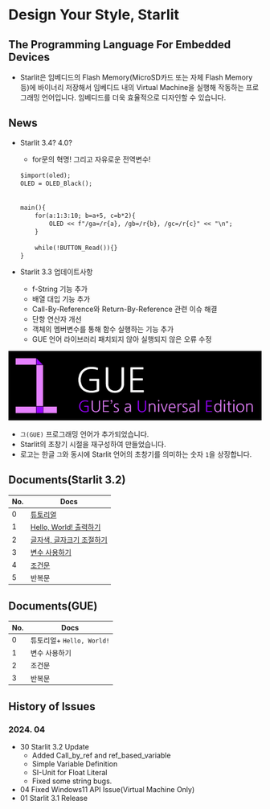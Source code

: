 # Design Your Style, Starlit

## The Programming Language For Embedded Devices
- Starlit은 임베디드의 Flash Memory(MicroSD카드 또는 자체 Flash Memory 등)에 바이너리 저장해서 임베디드 내의 Virtual Machine을 실행해 작동하는 프로그래밍 언어입니다. 임베디드를 더욱 효율적으로 디자인할 수 있습니다.

## News

- Starlit 3.4? 4.0?

  - for문의 혁명! 그리고 자유로운 전역변수!
  ```
  $import(oled);
  OLED = OLED_Black();
  
  
  main(){
      for(a:1:3:10; b=a+5, c=b*2){
          OLED << f"/ga=/r{a}, /gb=/r{b}, /gc=/r{c}" << "\n";
      }
  
      while(!BUTTON_Read()){}
  }
  ```


- Starlit 3.3 업데이트사항

  - f-String 기능 추가
  - 배열 대입 기능 추가
  - Call-By-Reference와 Return-By-Reference 관련 이슈 해결
  - 단항 연산자 개선
  - 객체의 멤버변수를 통해 함수 실행하는 기능 추가
  - GUE 언어 라이브러리 패치되지 않아 실행되지 않은 오류 수정

<img src="res/GUE/GUELogo.png">

- `그(GUE)` 프로그래밍 언어가 추가되었습니다.
- Starlit의 초창기 시절을 재구성하여 만들었습니다.
- 로고는 한글 `그`와 동시에 Starlit 언어의 초창기를 의미하는 숫자 `1`을 상징합니다.





## Documents(Starlit 3.2)

| No. | Docs |
|-----|------|
|0|[튜토리얼](https://github.com/PJungKim/Starlit3/blob/main/docs/000_Tutorial.md)|
|1|[Hello, World! 출력하기](https://github.com/PJungKim/Starlit3/blob/main/docs/001_Hello_World.md)|
|2|[글자색, 글자크기 조절하기](https://github.com/PJungKim/Starlit3/blob/main/docs%2F002_Color_Size.md)|
|3|[변수 사용하기](https://github.com/PJungKim/Starlit3/blob/main/docs/003_Button_Var.md)|
|4|[조건문](https://github.com/PJungKim/Starlit3/blob/main/docs%2F004_condition.md)|
|5|반복문|

## Documents(GUE)

|No.|Docs|
|---|----|
|0|튜토리얼+ `Hello, World!`|
|1|변수 사용하기|
|2|조건문|
|3|반복문|

## History of Issues

### 2024. 04

- 30 Starlit 3.2 Update
  - Added Call_by_ref and ref_based_variable
  - Simple Variable Definition
  - SI-Unit for Float Literal
  - Fixed some string bugs.
- 04 Fixed Windows11 API Issue(Virtual Machine Only)
- 01 Starlit 3.1 Release
